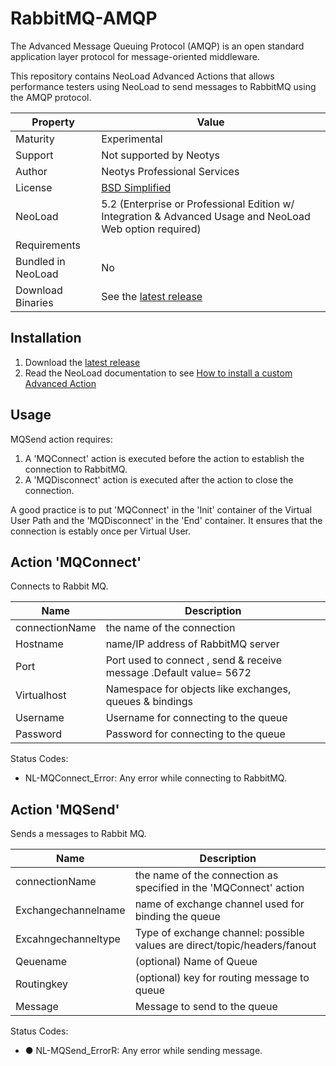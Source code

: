 # RabbitMQ-AMQP

The Advanced Message Queuing Protocol (AMQP) is an open standard application layer protocol for message-oriented middleware.

This repository contains NeoLoad Advanced Actions that allows performance testers using NeoLoad to send messages to RabbitMQ using the AMQP protocol.

| Property           | Value             |
| ----------------   | ----------------  |
| Maturity           | Experimental      |
| Support            | Not supported by Neotys      |
| Author             | Neotys Professional Services |
| License            | [BSD Simplified](https://www.neotys.com/documents/legal/bsd-neotys.txt) |
| NeoLoad            | 5.2 (Enterprise or Professional Edition w/ Integration & Advanced Usage and NeoLoad Web option required)|
| Requirements       |    |
| Bundled in NeoLoad | No |
| Download Binaries  | See the [latest release](https://github.com/Neotys-Labs/RabbitMQ-AMQP/releases/latest)

## Installation

1. Download the [latest release](https://github.com/Neotys-Labs/RabbitMQ-AMQP/releases/latest)
1. Read the NeoLoad documentation to see [How to install a custom Advanced Action](https://www.neotys.com/documents/doc/neoload/latest/en/html/#25928.htm)

## Usage

MQSend action requires:
1. A 'MQConnect' action is executed before the action to establish the connection to RabbitMQ.
2. A 'MQDisconnect' action is executed after the action to close the connection.

A good practice is to put 'MQConnect' in the 'Init' container of the Virtual User Path and the 'MQDisconnect' in the 'End' container. It ensures that the connection is estably once per Virtual User.

## Action 'MQConnect'

Connects to Rabbit MQ.

| Name                     | Description       |
| ---------------          | ----------------- |
| connectionName           | the name of the connection  
| Hostname                 | name/IP address of RabbitMQ server 
| Port                     | Port used to connect , send & receive message .Default value= 5672 |
| Virtualhost              | Namespace for objects like exchanges, queues & bindings |
| Username                 | Username for connecting to the queue |
| Password                 | Password for connecting to the queue |

Status Codes:
* NL-MQConnect_Error: Any error while connecting to RabbitMQ. 

## Action 'MQSend'

Sends a messages to Rabbit MQ.

| Name                     | Description       |
| ---------------          | ----------------- |
| connectionName           | the name of the connection as specified in the 'MQConnect' action |
| Exchangechannelname      | name of exchange channel used for binding the queue|
| Excahngechanneltype      | Type of exchange channel: possible values are direct/topic/headers/fanout |
| Qeuename                 | (optional) Name of Queue |
| Routingkey               | (optional) key for routing message to queue |
| Message                  |  Message to send to the queue |

Status Codes:
* ●	NL-MQSend_ErrorR:  Any error while sending message.


